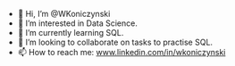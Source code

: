 - 👋 Hi, I’m @WKoniczynski
- 👀 I’m interested in Data Science.
- 🌱 I’m currently learning SQL.
- 💞️ I’m looking to collaborate on tasks to practise SQL.
- 📫 How to reach me: www.linkedin.com/in/wkoniczynski

<!---
WKoniczynski/WKoniczynski is a ✨ special ✨ repository because its `README.md` (this file) appears on your GitHub profile.
You can click the Preview link to take a look at your changes.
--->
